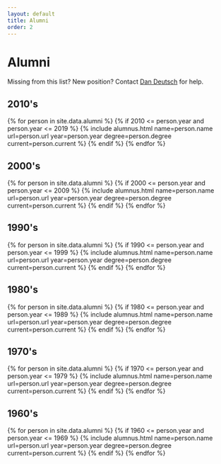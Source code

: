 ```yaml
---
layout: default
title: Alumni
order: 2
---
```

<h1>Alumni</h1>
Missing from this list? New position? Contact <a href="http://danieldeutsch.github.io">Dan Deutsch</a> for help.

<h2>2010's</h2>
<p>
  {% for person in site.data.alumni %}
    {% if 2010 <= person.year and person.year <= 2019  %}
      {% include alumnus.html name=person.name url=person.url year=person.year degree=person.degree current=person.current %}
    {% endif %}
  {% endfor %}
</p>

<h2>2000's</h2>
<p>
  {% for person in site.data.alumni %}
    {% if 2000 <= person.year and person.year <= 2009  %}
      {% include alumnus.html name=person.name url=person.url year=person.year degree=person.degree current=person.current %}
    {% endif %}
  {% endfor %}
</p>

<h2>1990's</h2>
<p>
  {% for person in site.data.alumni %}
    {% if 1990 <= person.year and person.year <= 1999  %}
      {% include alumnus.html name=person.name url=person.url year=person.year degree=person.degree current=person.current %}
    {% endif %}
  {% endfor %}
</p>

<h2>1980's</h2>
<p>
  {% for person in site.data.alumni %}
    {% if 1980 <= person.year and person.year <= 1989  %}
      {% include alumnus.html name=person.name url=person.url year=person.year degree=person.degree current=person.current %}
    {% endif %}
  {% endfor %}
</p>

<h2>1970's</h2>
<p>
  {% for person in site.data.alumni %}
    {% if 1970 <= person.year and person.year <= 1979  %}
      {% include alumnus.html name=person.name url=person.url year=person.year degree=person.degree current=person.current %}
    {% endif %}
  {% endfor %}
</p>

<h2>1960's</h2>
<p>
  {% for person in site.data.alumni %}
    {% if 1960 <= person.year and person.year <= 1969  %}
      {% include alumnus.html name=person.name url=person.url year=person.year degree=person.degree current=person.current %}
    {% endif %}
  {% endfor %}
</p>
